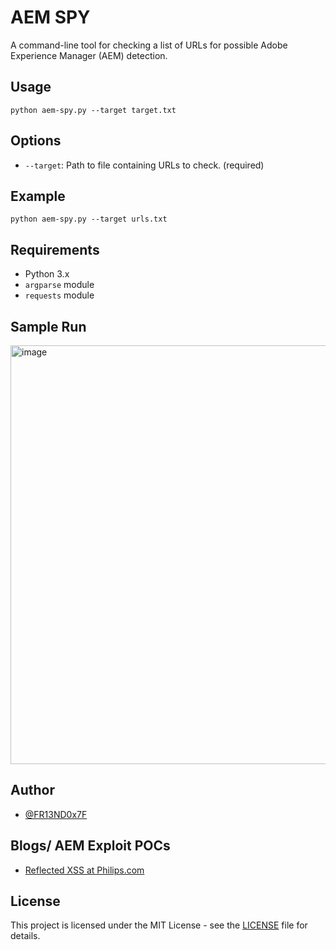 # AEM SPY

A command-line tool for checking a list of URLs for possible Adobe Experience Manager (AEM) detection.

## Usage

`python aem-spy.py --target target.txt` 

## Options

-   `--target`: Path to file containing URLs to check. (required)

## Example

`python aem-spy.py --target urls.txt` 

## Requirements

-   Python 3.x
-   `argparse` module
-   `requests` module

## Sample Run

<img width="670" alt="image" src="https://user-images.githubusercontent.com/60771253/234667455-3b88a2b8-5c28-4bba-8283-9aabcff77706.png">

## Author

-   [@FR13ND0x7F](https://twitter.com/fr13nd0x7f/)

## Blogs/ AEM Exploit POCs
- [Reflected XSS at Philips.com](https://medium.com/@jonathanbouman/reflected-xss-at-philips-com-e48bf8f9cd3c)

## License

This project is licensed under the MIT License - see the [LICENSE](https://raw.githubusercontent.com/anmolksachan/aem-spy/main/LICENSE) file for details.
